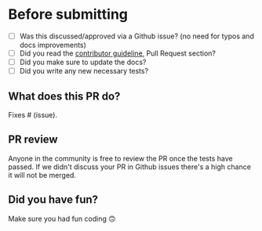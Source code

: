 # Before submitting

- [ ] Was this discussed/approved via a Github issue? (no need for typos and docs improvements)
- [ ] Did you read the [contributor guideline](https://github.com/tchaton/pytorch-lightning/blob/master/.github/CONTRIBUTING.md), Pull Request section?
- [ ] Did you make sure to update the docs?
- [ ] Did you write any new necessary tests?

## What does this PR do?

Fixes # (issue).

## PR review

Anyone in the community is free to review the PR once the tests have passed.
If we didn't discuss your PR in Github issues there's a high chance it will not be merged.

## Did you have fun?

Make sure you had fun coding 🙃
